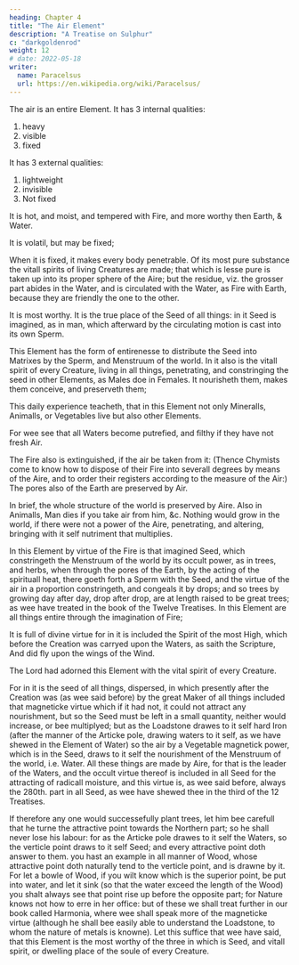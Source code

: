 ```yaml
---
heading: Chapter 4
title: "The Air Element"
description: "A Treatise on Sulphur"
c: "darkgoldenrod"
weight: 12
# date: 2022-05-18
writer:
  name: Paracelsus
  url: https://en.wikipedia.org/wiki/Paracelsus/
---
```




The air is an entire Element. It has 3 internal qualities:

1. heavy
2. visible
3. fixed

It has 3 external qualities:

1. lightweight
2. invisible
3. Not fixed 

It is hot, and moist, and tempered with Fire, and more worthy then Earth, & Water. 

It is volatil, but may be fixed; 

When it is fixed, it makes every body penetrable. Of its most pure substance the vitall spirits of living Creatures are made; that which is lesse pure is taken up into its proper sphere of the Aire; but the residue, viz. the grosser part abides in the Water, and is circulated with the Water, as Fire with Earth, because they are friendly the one to the other. 

It is most worthy. It is the true place of the Seed of all things: in it Seed is imagined, as in man, which afterward by the circulating motion is cast into its own Sperm.

This Element has the form of entirenesse to distribute the Seed into Matrixes by the Sperm, and Menstruum of the world. In it also is the vitall spirit of every Creature, living in all things, penetrating, and constringing the seed in other Elements, as Males doe in Females. It nourisheth them, makes them conceive, and preserveth them; 

This daily experience teacheth, that in this Element not only Mineralls, Animalls, or Vegetables live but also other Elements. 

For wee see that all Waters become putrefied, and filthy if they have not fresh Air. 

The Fire also is extinguished, if the air be taken from it: (Thence Chymists come to know how to dispose of their Fire into severall degrees by means of the Aire, and to order their registers according to the measure of the Air:) The pores also of the Earth are preserved by Air.

In brief, the whole structure of the world is preserved by Aire. Also in Animalls, Man dies if you take air from him, &c. Nothing would grow in the world, if there were not a power of the Aire, penetrating, and altering, bringing with it self nutriment that multiplies. 

In this Element by virtue of the Fire is that imagined Seed, which constringeth the Menstruum of the world by its occult power, as in trees, and herbs, when through the pores of the Earth, by the acting of the spirituall heat, there goeth forth a Sperm with the Seed, and the virtue of the air in a proportion constringeth, and congeals it by drops; and so trees by growing day after day, drop after drop, are at length raised to be great trees; as wee have treated in the book of the Twelve Treatises. In this Element are all things entire through the imagination of Fire; 

It is full of divine virtue for in it is included the Spirit of the most High, which before the Creation was carryed upon the Waters, as saith the Scripture, And did fly upon the wings of the Wind. 

<!-- If therefore it bee so, as indeed it is, that the Spirit of the Lord is carryed in it, why needs you question but that he hath left his divine virtue in it? For this Monarch is wont to adorn his dwelling places;  -->

The Lord had adorned this Element with the vital spirit of every Creature.

For in it is the seed of all things, dispersed, in which presently after the Creation was (as wee said before) by the great Maker of all things included that magneticke virtue which if it had not, it could not attract any nourishment, but so the Seed must be left in a small quantity, neither would increase, or bee multiplyed; but as the Loadstone drawes to it self hard Iron (after the manner of the Articke pole, drawing waters to it self, as we have shewed in the Element of Water) so the air by a Vegetable magnetick power, which is in the Seed, draws to it self the nourishment of the Menstruum of the world, i.e. Water. All these things are made by Aire, for that is the leader of the Waters, and the occult virtue thereof is included in all Seed for the attracting of radicall moisture, and this virtue is, as wee said before, always the 280th. part in all Seed, as wee have shewed thee in the third of the 12 Treatises. 

If therefore any one would successefully plant trees, let him bee carefull that he  turne the attractive point towards the Northern part; so he  shall never lose his labour: for as the Articke pole drawes to it self the Waters, so the verticle point draws to it self Seed; and every attractive point doth answer to them. you hast an example in all manner of Wood, whose attractive point doth naturally tend to the verticle point, and is drawne by it. For let a bowle of Wood, if you wilt know which is the superior point, be put into water, and let it sink (so that the water exceed the length of the Wood) you shalt always see that point rise up before the opposite part; for Nature knows not how to erre in her office: but of these we shall treat further in our book called Harmonia, where wee shall speak more of the magneticke virtue (although he shall bee easily able to understand the Loadstone, to whom the nature of metals is knowne). Let this suffice that wee have said, that this Element is the most worthy of the three in which is Seed, and vitall spirit, or dwelling place of the soule of every Creature.


